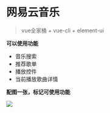 # 网易云音乐
> vue全家桶 + vue-cli + element-ui

**可以使用功能**

- 音乐搜索
- 推荐歌单
- 播放控件
- 当前播放歌曲详情

**配图一张，标记可使用功能**

![](http://shiisme.top/upload/file.1614088025616.png)
